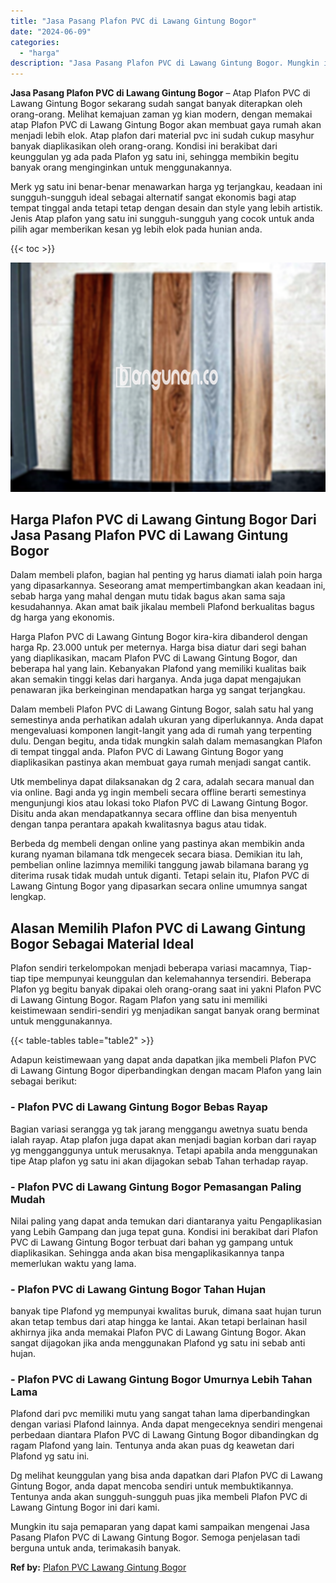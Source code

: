 ```yaml
---
title: "Jasa Pasang Plafon PVC di Lawang Gintung Bogor"
date: "2024-06-09"
categories: 
  - "harga"
description: "Jasa Pasang Plafon PVC di Lawang Gintung Bogor. Mungkin itu saja pemaparan yang dapat kami sampaikan mengenai Jasa Pasang Plafon PVC di Lawang Gintung Bogor...."
---
```


**Jasa Pasang Plafon PVC di Lawang Gintung Bogor** – Atap Plafon PVC di Lawang Gintung Bogor sekarang sudah sangat banyak diterapkan oleh orang-orang. Melihat kemajuan zaman yg kian modern, dengan memakai atap Plafon PVC di Lawang Gintung Bogor akan membuat gaya rumah akan menjadi lebih elok. Atap plafon dari material pvc ini sudah cukup masyhur banyak diaplikasikan oleh orang-orang. Kondisi ini berakibat dari keunggulan yg ada pada Plafon yg satu ini, sehingga membikin begitu banyak orang menginginkan untuk menggunakannya.

Merk yg satu ini benar-benar menawarkan harga yg terjangkau, keadaan ini sungguh-sungguh ideal sebagai alternatif sangat ekonomis bagi atap tempat tinggal anda tetapi tetap dengan desain dan style yang lebih artistik. Jenis Atap plafon yang satu ini sungguh-sungguh yang cocok untuk anda pilih agar memberikan kesan yg lebih elok pada hunian anda.

{{< toc >}}

![Jasa Pasang Plafon PVC di Lawang Gintung Bogor](/images/flafond-pvc-murah02.png)

## Harga Plafon PVC di Lawang Gintung Bogor Dari Jasa Pasang Plafon PVC di Lawang Gintung Bogor

Dalam membeli plafon, bagian hal penting yg harus diamati ialah poin harga yang dipasarkannya. Seseorang amat mempertimbangkan akan keadaan ini, sebab harga yang mahal dengan mutu tidak bagus akan sama saja kesudahannya. Akan amat baik jikalau membeli Plafond berkualitas bagus dg harga yang ekonomis.

Harga Plafon PVC di Lawang Gintung Bogor kira-kira dibanderol dengan harga Rp. 23.000 untuk per meternya. Harga bisa diatur dari segi bahan yang diaplikasikan, macam Plafon PVC di Lawang Gintung Bogor, dan beberapa hal yang lain. Kebanyakan Plafond yang memiliki kualitas baik akan semakin tinggi kelas dari harganya. Anda juga dapat mengajukan penawaran jika berkeinginan mendapatkan harga yg sangat terjangkau.

Dalam membeli Plafon PVC di Lawang Gintung Bogor, salah satu hal yang semestinya anda perhatikan adalah ukuran yang diperlukannya. Anda dapat mengevaluasi komponen langit-langit yang ada di rumah yang terpenting dulu. Dengan begitu, anda tidak mungkin salah dalam memasangkan Plafon di tempat tinggal anda. Plafon PVC di Lawang Gintung Bogor yang diaplikasikan pastinya akan membuat gaya rumah menjadi sangat cantik.

Utk membelinya dapat dilaksanakan dg 2 cara, adalah secara manual dan via online. Bagi anda yg ingin membeli secara offline berarti semestinya mengunjungi kios atau lokasi toko Plafon PVC di Lawang Gintung Bogor. Disitu anda akan mendapatkannya secara offline dan bisa menyentuh dengan tanpa perantara apakah kwalitasnya bagus atau tidak.

Berbeda dg membeli dengan online yang pastinya akan membikin anda kurang nyaman bilamana tdk mengecek secara biasa. Demikian itu lah, pembelian online lazimnya memiliki tanggung jawab bilamana barang yg diterima rusak tidak mudah untuk diganti. Tetapi selain itu, Plafon PVC di Lawang Gintung Bogor yang dipasarkan secara online umumnya sangat lengkap.

## Alasan Memilih Plafon PVC di Lawang Gintung Bogor Sebagai Material Ideal

Plafon sendiri terkelompokan menjadi beberapa variasi macamnya, Tiap-tiap tipe mempunyai keunggulan dan kelemahannya tersendiri. Beberapa Plafon yg begitu banyak dipakai oleh orang-orang saat ini yakni Plafon PVC di Lawang Gintung Bogor. Ragam Plafon yang satu ini memiliki keistimewaan sendiri-sendiri yg menjadikan sangat banyak orang berminat untuk menggunakannya.

{{< table-tables table="table2" >}}

Adapun keistimewaan yang dapat anda dapatkan jika membeli Plafon PVC di Lawang Gintung Bogor diperbandingkan dengan macam Plafon yang lain sebagai berikut:

### \- Plafon PVC di Lawang Gintung Bogor Bebas Rayap

Bagian variasi serangga yg tak jarang menggangu awetnya suatu benda ialah rayap. Atap plafon juga dapat akan menjadi bagian korban dari rayap yg mengganggunya untuk merusaknya. Tetapi apabila anda menggunakan tipe Atap plafon yg satu ini akan dijagokan sebab Tahan terhadap rayap.

### \- Plafon PVC di Lawang Gintung Bogor Pemasangan Paling Mudah

Nilai paling yang dapat anda temukan dari diantaranya yaitu Pengaplikasian yang Lebih Gampang dan juga tepat guna. Kondisi ini berakibat dari Plafon PVC di Lawang Gintung Bogor terbuat dari bahan yg gampang untuk diaplikasikan. Sehingga anda akan bisa mengaplikasikannya tanpa memerlukan waktu yang lama.

### \- Plafon PVC di Lawang Gintung Bogor Tahan Hujan

banyak tipe Plafond yg mempunyai kwalitas buruk, dimana saat hujan turun akan tetap tembus dari atap hingga ke lantai. Akan tetapi berlainan hasil akhirnya jika anda memakai Plafon PVC di Lawang Gintung Bogor. Akan sangat dijagokan jika anda menggunakan Plafond yg satu ini sebab anti hujan.

### \- Plafon PVC di Lawang Gintung Bogor Umurnya Lebih Tahan Lama

Plafond dari pvc memiliki mutu yang sangat tahan lama diperbandingkan dengan variasi Plafond lainnya. Anda dapat mengeceknya sendiri mengenai perbedaan diantara Plafon PVC di Lawang Gintung Bogor dibandingkan dg ragam Plafond yang lain. Tentunya anda akan puas dg keawetan dari Plafond yg satu ini.

Dg melihat keunggulan yang bisa anda dapatkan dari Plafon PVC di Lawang Gintung Bogor, anda dapat mencoba sendiri untuk membuktikannya. Tentunya anda akan sungguh-sungguh puas jika membeli Plafon PVC di Lawang Gintung Bogor ini dari kami.

Mungkin itu saja pemaparan yang dapat kami sampaikan mengenai Jasa Pasang Plafon PVC di Lawang Gintung Bogor. Semoga penjelasan tadi berguna untuk anda, terimakasih banyak.

**Ref by:** [Plafon PVC Lawang Gintung Bogor](https://id.wikipedia.org/wiki/Plafon)
